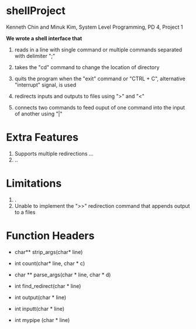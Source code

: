 # shellProject
Kenneth Chin and Minuk Kim, System Level Programming, PD 4, Project 1

**We wrote a shell interface that**
1. reads in a line with single command or multiple commands separated with delimiter ";"

2. takes the "cd" command to change the location of directory

3. quits the program when the "exit" command or "CTRL + C", alternative "interrupt" signal, is used

4. redirects inputs and outputs to files using ">" and "<"

5. connects two commands to feed ouput of one command into the input of another using "|"

# Extra Features
1. Supports multiple redirections ...
2. ..

# Limitations
1. .
2. Unable to implement the ">>" redirection command that appends output to a files

# Function Headers
* char** strip_args(char* line)

* int count(char* line, char * c)
* char ** parse_args(char * line, char * d)
* int find_redirect(char * line)
* int output(char * line)
* int inputt(char * line)
* int mypipe (char * line)
